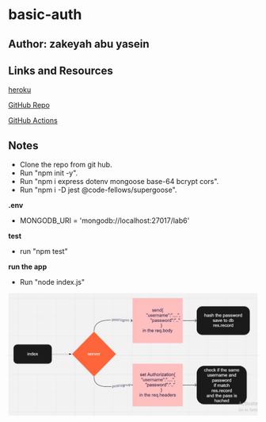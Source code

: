 # basic-auth

## Author: zakeyah abu yasein

## Links and Resources


[heroku](https://zakeyah-basicauth.herokuapp.com/)

[GitHub Repo](https://github.com/zakeyah/basic-auth)

[GitHub Actions](https://github.com/zakeyah/basic-auth/actions)


## Notes

- Clone the repo from git hub.
- Run "npm init -y".
- Run "npm i express dotenv mongoose base-64 bcrypt cors".
- Run "npm i -D jest @code-fellows/supergoose".

**.env**
- MONGODB_URI = 'mongodb://localhost:27017/lab6'

**test**
- run "npm test"

**run the app**
- Run "node index.js"

![](/image/lab6.JPG)